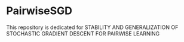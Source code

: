 # PairwiseSGD

This repository is dedicated for STABILITY AND GENERALIZATION OF STOCHASTIC GRADIENT DESCENT FOR PAIRWISE LEARNING
